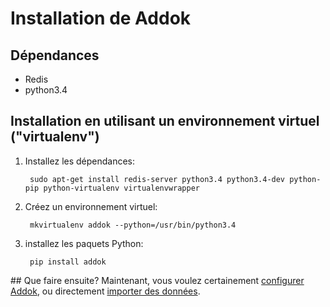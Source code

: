 # Installation de Addok

## Dépendances

- Redis
- python3.4

## Installation en utilisant un environnement virtuel ("virtualenv")

1. Installez les dépendances:

        sudo apt-get install redis-server python3.4 python3.4-dev python-pip python-virtualenv virtualenvwrapper

1. Créez un environnement virtuel:

        mkvirtualenv addok --python=/usr/bin/python3.4

1. installez les paquets Python:

        pip install addok

## Que faire ensuite?
Maintenant, vous voulez certainement [configurer Addok](config.md), ou directement [importer des données](import.md).
